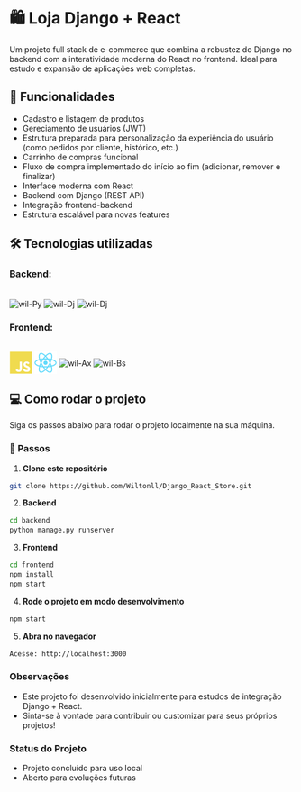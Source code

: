 # 🛍️ Loja Django + React

Um projeto full stack de e-commerce que combina a robustez do Django no backend com a interatividade moderna do React no frontend. Ideal para estudo e expansão de aplicações web completas.

## 🚀 Funcionalidades
- Cadastro e listagem de produtos
- Gereciamento de usuários (JWT)
- Estrutura preparada para personalização da experiência do usuário (como pedidos por cliente, histórico, etc.)
- Carrinho de compras funcional
- Fluxo de compra implementado do início ao fim (adicionar, remover e finalizar)
- Interface moderna com React
- Backend com Django (REST API)
- Integração frontend-backend
- Estrutura escalável para novas features

## 🛠️ Tecnologias utilizadas

### Backend:
<div style="display: inline_block"><br>
<img align="center" alt="wil-Py" height="40" width="40" src="https://cdn.jsdelivr.net/gh/devicons/devicon@latest/icons/python/python-original.svg" />
<img align="center" alt="wil-Dj" height="40" width="40" src="https://cdn.jsdelivr.net/gh/devicons/devicon@latest/icons/django/django-plain.svg" />
<img align="center" alt="wil-Dj" height="50" width="50" src="https://cdn.jsdelivr.net/gh/devicons/devicon@latest/icons/djangorest/djangorest-plain.svg" />
</div>

### Frontend:
<div style="display: inline_block"><br>
<img align="center" alt="wil-Js" height="40" width="40" src="https://raw.githubusercontent.com/devicons/devicon/master/icons/javascript/javascript-plain.svg">
<img align="center" alt="wil-React" height="40" width="40" src="https://raw.githubusercontent.com/devicons/devicon/master/icons/react/react-original.svg">
<img align="center" alt="wil-Ax" height="40" width="40" src="https://cdn.jsdelivr.net/gh/devicons/devicon@latest/icons/axios/axios-plain.svg"/>
<img align="center" alt="wil-Bs" height="40" width="40" src="https://cdn.jsdelivr.net/gh/devicons/devicon@latest/icons/bootstrap/bootstrap-original.svg" />
</div>

## 💻 Como rodar o projeto

Siga os passos abaixo para rodar o projeto localmente na sua máquina.

### 🚀 Passos

1. **Clone este repositório**
```bash
git clone https://github.com/Wiltonll/Django_React_Store.git
```
2. **Backend**
```bash
cd backend
python manage.py runserver
```
3. **Frontend**
```bash
cd frontend
npm install
npm start
```
4. **Rode o projeto em modo desenvolvimento**
```bash
npm start
```
5. **Abra no navegador**
```bash
Acesse: http://localhost:3000
```

### Observações
- Este projeto foi desenvolvido inicialmente para estudos de integração Django + React.
- Sinta-se à vontade para contribuir ou customizar para seus próprios projetos!

### Status do Projeto
- Projeto concluído para uso local
- Aberto para evoluções futuras


